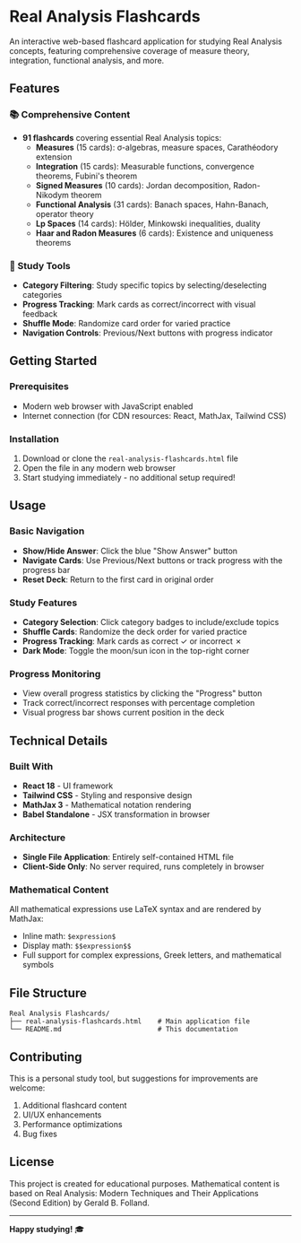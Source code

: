 # Real Analysis Flashcards

An interactive web-based flashcard application for studying Real Analysis concepts, featuring comprehensive coverage of measure theory, integration, functional analysis, and more.

## Features

### 📚 Comprehensive Content
- **91 flashcards** covering essential Real Analysis topics:
  - **Measures** (15 cards): σ-algebras, measure spaces, Carathéodory extension
  - **Integration** (15 cards): Measurable functions, convergence theorems, Fubini's theorem
  - **Signed Measures** (10 cards): Jordan decomposition, Radon-Nikodym theorem
  - **Functional Analysis** (31 cards): Banach spaces, Hahn-Banach, operator theory
  - **Lp Spaces** (14 cards): Hölder, Minkowski inequalities, duality
  - **Haar and Radon Measures** (6 cards): Existence and uniqueness theorems

### 🎯 Study Tools
- **Category Filtering**: Study specific topics by selecting/deselecting categories
- **Progress Tracking**: Mark cards as correct/incorrect with visual feedback
- **Shuffle Mode**: Randomize card order for varied practice
- **Navigation Controls**: Previous/Next buttons with progress indicator

## Getting Started

### Prerequisites
- Modern web browser with JavaScript enabled
- Internet connection (for CDN resources: React, MathJax, Tailwind CSS)

### Installation
1. Download or clone the `real-analysis-flashcards.html` file
2. Open the file in any modern web browser
3. Start studying immediately - no additional setup required!

## Usage

### Basic Navigation
- **Show/Hide Answer**: Click the blue "Show Answer" button
- **Navigate Cards**: Use Previous/Next buttons or track progress with the progress bar
- **Reset Deck**: Return to the first card in original order

### Study Features
- **Category Selection**: Click category badges to include/exclude topics
- **Shuffle Cards**: Randomize the deck order for varied practice
- **Progress Tracking**: Mark cards as correct ✓ or incorrect ✗
- **Dark Mode**: Toggle the moon/sun icon in the top-right corner

### Progress Monitoring
- View overall progress statistics by clicking the "Progress" button
- Track correct/incorrect responses with percentage completion
- Visual progress bar shows current position in the deck

## Technical Details

### Built With
- **React 18** - UI framework
- **Tailwind CSS** - Styling and responsive design
- **MathJax 3** - Mathematical notation rendering
- **Babel Standalone** - JSX transformation in browser

### Architecture
- **Single File Application**: Entirely self-contained HTML file
- **Client-Side Only**: No server required, runs completely in browser
  
### Mathematical Content
All mathematical expressions use LaTeX syntax and are rendered by MathJax:
- Inline math: `$expression$`
- Display math: `$$expression$$`
- Full support for complex expressions, Greek letters, and mathematical symbols

## File Structure
```
Real Analysis Flashcards/
├── real-analysis-flashcards.html    # Main application file
└── README.md                        # This documentation
```

## Contributing

This is a personal study tool, but suggestions for improvements are welcome:

1. Additional flashcard content
2. UI/UX enhancements
3. Performance optimizations
4. Bug fixes

## License

This project is created for educational purposes. Mathematical content is based on Real Analysis: Modern Techniques and Their Applications (Second Edition) by Gerald B. Folland.

---

**Happy studying!** 🎓
